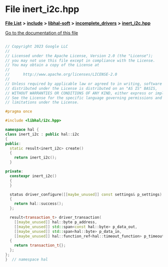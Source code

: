 

# File inert\_i2c.hpp

[**File List**](files.md) **>** [**include**](dir_cba0faac6e93618a6e2539705915bd70.md) **>** [**libhal-soft**](dir_d4bad6877cf31bc2d39b696d7a305013.md) **>** [**incomplete\_drivers**](dir_6341654c6178e3c825562b2d2d27fb31.md) **>** [**inert\_i2c.hpp**](inert__i2c_8hpp.md)

[Go to the documentation of this file](inert__i2c_8hpp.md)

```C++

// Copyright 2023 Google LLC
//
// Licensed under the Apache License, Version 2.0 (the "License");
// you may not use this file except in compliance with the License.
// You may obtain a copy of the License at
//
//      http://www.apache.org/licenses/LICENSE-2.0
//
// Unless required by applicable law or agreed to in writing, software
// distributed under the License is distributed on an "AS IS" BASIS,
// WITHOUT WARRANTIES OR CONDITIONS OF ANY KIND, either express or implied.
// See the License for the specific language governing permissions and
// limitations under the License.

#pragma once

#include <libhal/i2c.hpp>

namespace hal {
class inert_i2c : public hal::i2c
{
public:
  static result<inert_i2c> create()
  {
    return inert_i2c();
  }

private:
  constexpr inert_i2c()
  {
  }

  status driver_configure([[maybe_unused]] const settings& p_settings)
  {
    return hal::success();
  };

  result<transaction_t> driver_transaction(
    [[maybe_unused]] hal::byte p_address,
    [[maybe_unused]] std::span<const hal::byte> p_data_out,
    [[maybe_unused]] std::span<hal::byte> p_data_in,
    [[maybe_unused]] hal::function_ref<hal::timeout_function> p_timeout)
  {
    return transaction_t{};
  };
};
}  // namespace hal

```

